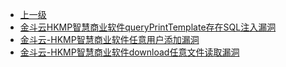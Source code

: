 * [上一级](docs/wy876_poc/)
* [金斗云HKMP智慧商业软件queryPrintTemplate存在SQL注入漏洞](docs/wy876_poc/%E9%87%91%E6%96%97%E4%BA%91/%E9%87%91%E6%96%97%E4%BA%91HKMP%E6%99%BA%E6%85%A7%E5%95%86%E4%B8%9A%E8%BD%AF%E4%BB%B6queryPrintTemplate%E5%AD%98%E5%9C%A8SQL%E6%B3%A8%E5%85%A5%E6%BC%8F%E6%B4%9E.md)
* [金斗云-HKMP智慧商业软件任意用户添加漏洞](docs/wy876_poc/%E9%87%91%E6%96%97%E4%BA%91/%E9%87%91%E6%96%97%E4%BA%91-HKMP%E6%99%BA%E6%85%A7%E5%95%86%E4%B8%9A%E8%BD%AF%E4%BB%B6%E4%BB%BB%E6%84%8F%E7%94%A8%E6%88%B7%E6%B7%BB%E5%8A%A0%E6%BC%8F%E6%B4%9E.md)
* [金斗云-HKMP智慧商业软件download任意文件读取漏洞](docs/wy876_poc/%E9%87%91%E6%96%97%E4%BA%91/%E9%87%91%E6%96%97%E4%BA%91-HKMP%E6%99%BA%E6%85%A7%E5%95%86%E4%B8%9A%E8%BD%AF%E4%BB%B6download%E4%BB%BB%E6%84%8F%E6%96%87%E4%BB%B6%E8%AF%BB%E5%8F%96%E6%BC%8F%E6%B4%9E.md)

